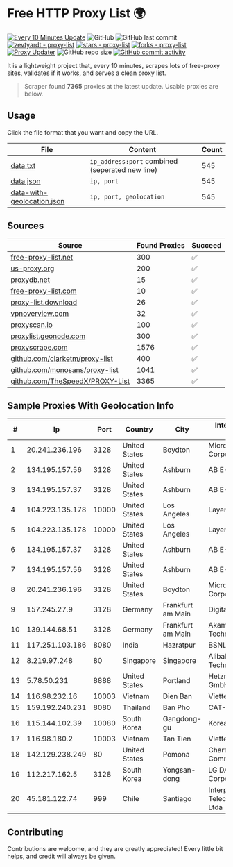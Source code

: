 
# Free HTTP Proxy List 🌍

[![Every 10 Minutes Update](https://github.com/mertguvencli/http-proxy-list/actions/workflows/main.yml/badge.svg?branch=main)](https://github.com/mertguvencli/http-proxy-list/actions/workflows/main.yml)
![GitHub](https://img.shields.io/github/license/mertguvencli/http-proxy-list)
![GitHub last commit](https://img.shields.io/github/last-commit/mertguvencli/http-proxy-list)
[![zevtyardt - proxy-list](https://img.shields.io/static/v1?label=zevtyardt&message=proxy-list&color=blue&logo=github)](https://github.com/zevtyardt/proxy-list "Go to GitHub repo")
[![stars - proxy-list](https://img.shields.io/github/stars/zevtyardt/proxy-list?style=social)](https://github.com/zevtyardt/proxy-list)
[![forks - proxy-list](https://img.shields.io/github/forks/zevtyardt/proxy-list?style=social)](https://github.com/zevtyardt/proxy-list)
[![Proxy Updater](https://github.com/zevtyardt/proxy-list/workflows/Proxy%20Updater/badge.svg)](https://github.com/zevtyardt/proxy-list/actions?query=workflow:"Proxy+Updater")
![GitHub repo size](https://img.shields.io/github/repo-size/zevtyardt/proxy-list)
[![GitHub commit activity](https://img.shields.io/github/commit-activity/m/zevtyardt/proxy-list?logo=commits)](https://github.com/zevtyardt/proxy-list/commits/main)

It is a lightweight project that, every 10 minutes, scrapes lots of free-proxy sites, validates if it works, and serves a clean proxy list.

> Scraper found **7365** proxies at the latest update. Usable proxies are below.

## Usage

Click the file format that you want and copy the URL.

|File|Content|Count|
|----|-------|-----|
|[data.txt](https://raw.githubusercontent.com/mertguvencli/http-proxy-list/main/proxy-list/data.txt)|`ip_address:port` combined (seperated new line)|545|
|[data.json](https://raw.githubusercontent.com/mertguvencli/http-proxy-list/main/proxy-list/data.json)|`ip, port`|545|
|[data-with-geolocation.json](https://raw.githubusercontent.com/mertguvencli/http-proxy-list/main/proxy-list/data-with-geolocation.json)|`ip, port, geolocation`|545|

## Sources

|Source|Found Proxies|Succeed|
|------|-------------|-------|
|[free-proxy-list.net](https://free-proxy-list.net)|300|✅|
|[us-proxy.org](https://www.us-proxy.org)|200|✅|
|[proxydb.net](http://proxydb.net)|15|✅|
|[free-proxy-list.com](https://free-proxy-list.com/?page=&port=&type%5B%5D=http&type%5B%5D=https&up_time=0&search=Search)|10|✅|
|[proxy-list.download](https://www.proxy-list.download/HTTP)|26|✅|
|[vpnoverview.com](https://vpnoverview.com/privacy/anonymous-browsing/free-proxy-servers)|32|✅|
|[proxyscan.io](https://www.proxyscan.io)|100|✅|
|[proxylist.geonode.com](https://proxylist.geonode.com/api/proxy-list?limit=300&page=1&sort_by=lastChecked&sort_type=desc&protocols=http,https)|300|✅|
|[proxyscrape.com](https://api.proxyscrape.com/v2/?request=displayproxies&protocol=http&timeout=10000&country=all&ssl=all&anonymity=all)|1576|✅|
|[github.com/clarketm/proxy-list](https://raw.githubusercontent.com/clarketm/proxy-list/master/proxy-list-raw.txt)|400|✅|
|[github.com/monosans/proxy-list](https://raw.githubusercontent.com/monosans/proxy-list/main/proxies/http.txt)|1041|✅|
|[github.com/TheSpeedX/PROXY-List](https://raw.githubusercontent.com/TheSpeedX/PROXY-List/master/http.txt)|3365|✅|


## Sample Proxies With Geolocation Info

|#|Ip|Port|Country|City|Internet Service Provider|
|-|--|----|-------|----|-------------------------|
|1|20.241.236.196|3128|United States|Boydton|Microsoft Corporation|
|2|134.195.157.56|3128|United States|Ashburn|AB E-Commerce|
|3|134.195.157.37|3128|United States|Ashburn|AB E-Commerce|
|4|104.223.135.178|10000|United States|Los Angeles|LayerHost|
|5|104.223.135.178|10000|United States|Los Angeles|LayerHost|
|6|134.195.157.37|3128|United States|Ashburn|AB E-Commerce|
|7|134.195.157.56|3128|United States|Ashburn|AB E-Commerce|
|8|20.241.236.196|3128|United States|Boydton|Microsoft Corporation|
|9|157.245.27.9|3128|Germany|Frankfurt am Main|DigitalOcean, LLC|
|10|139.144.68.51|3128|Germany|Frankfurt am Main|Akamai Technologies, Inc.|
|11|117.251.103.186|8080|India|Hazratpur|BSNL Internet|
|12|8.219.97.248|80|Singapore|Singapore|Alibaba (US) Technology Co., Ltd.|
|13|5.78.50.231|8888|United States|Portland|Hetzner Online GmbH|
|14|116.98.232.16|10003|Vietnam|Dien Ban|Viettel Corporation|
|15|159.192.240.231|8080|Thailand|Ban Pho|CAT-BB|
|16|115.144.102.39|10080|South Korea|Gangdong-gu|Korea Telecom|
|17|116.98.180.2|10003|Vietnam|Tan Tien|Viettel Corporation|
|18|142.129.238.249|80|United States|Pomona|Charter Communications Inc|
|19|112.217.162.5|3128|South Korea|Yongsan-dong|LG DACOM Corporation|
|20|45.181.122.74|999|Chile|Santiago|Interpit Telecomunicaciones Ltda|



## Contributing

Contributions are welcome, and they are greatly appreciated! Every
little bit helps, and credit will always be given.

